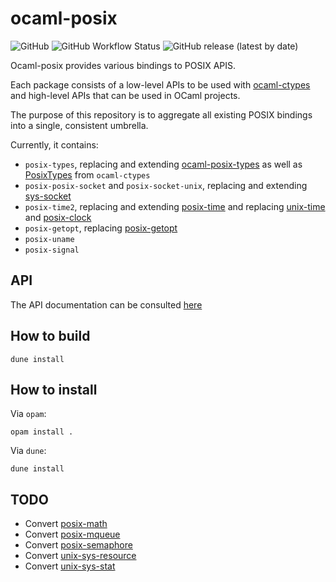 # ocaml-posix

![GitHub](https://img.shields.io/github/license/savonet/ocaml-posix)
![GitHub Workflow Status](https://img.shields.io/github/workflow/status/savonet/ocaml-posix/CI)
![GitHub release (latest by date)](https://img.shields.io/github/v/release/savonet/ocaml-posix)


Ocaml-posix provides various bindings to POSIX APIS.

Each package consists of a low-level APIs to be used with [ocaml-ctypes](https://github.com/ocamllabs/ocaml-ctypes) and high-level APIs that can be used in OCaml projects.

The purpose of this repository is to aggregate all existing POSIX bindings into a single, consistent umbrella. 

Currently, it contains:
* `posix-types`, replacing and extending [ocaml-posix-types](https://github.com/yallop/ocaml-posix-types) as well as [PosixTypes](http://ocamllabs.io/ocaml-ctypes/PosixTypes.html) from `ocaml-ctypes`
* `posix-posix-socket` and `posix-socket-unix`, replacing and extending [sys-socket](https://github.com/toots/ocaml-sys-socket)
* `posix-time2`, replacing and extending [posix-time](https://github.com/mwweissmann/ocaml-posix-time) and replacing [unix-time](https://github.com/dsheets/ocaml-unix-time) and [posix-clock](https://github.com/mwweissmann/ocaml-posix-clock)
* `posix-getopt`, replacing [posix-getopt](	https://github.com/toots/posix-getopt)
* `posix-uname`
* `posix-signal`

## API

The API documentation can be consulted [here](http://www.liquidsoap.info/ocaml-posix/)

## How to build

```
dune install
```

## How to install

Via `opam`:
```
opam install .
```

Via `dune`:
```
dune install
```

## TODO

* Convert [posix-math](https://github.com/mwweissmann/ocaml-posix-math)
* Convert [posix-mqueue](https://github.com/mwweissmann/ocaml-posix-mqueue)
* Convert [posix-semaphore](https://github.com/mwweissmann/ocaml-posix-semaphore)
* Convert [unix-sys-resource](https://github.com/dsheets/ocaml-unix-sys-resource)
* Convert [unix-sys-stat](https://github.com/dsheets/ocaml-unix-sys-stat)
